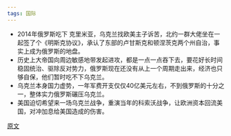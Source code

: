 ```yaml
---
tags: 国际
---
```


* 2014年俄罗斯吃下 <hu>克里米亚</hu>，乌克兰找欧美主子诉苦，北约一群大佬坐在一起签了个<hu>《明斯克协议》</hu>，承认了东部的卢甘斯克和顿涅茨克两个州自治，事实上成为俄罗斯的地盘。
* 历史上大帝国向周边敏感地带发起进攻，都是一点一点吞下去，要花好长时间稳固统治、驱除反对势力，俄罗斯现在还没有从上一个周期走出来，经济也只够自保，他们暂时吃不下乌克兰。
* 乌克兰本身国力虚势，一年军费开支仅仅40亿美元左右，不到俄罗斯的十分之一，整体实力俄罗斯碾压乌克兰。
* 美国迫切希望来一场乌克兰战争，重演当年的科索沃战争，让欧洲资本回流美国，对冲加息给美国造成的伤害。

[原文](https://mp.weixin.qq.com/s/XgOvgEniX6F_vTl6Gq0OZw)